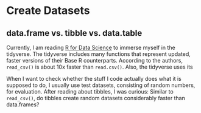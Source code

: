 # Create Datasets

## data.frame vs. tibble vs. data.table

Currently, I am reading [R for Data Science](http://r4ds.had.co.nz/) to immerse myself in the tidyverse. The tidyverse includes many functions that represent updated, faster versions of their Base R counterparts. According to the authors, `read_csv()` is about 10x faster than `read.csv()`. Also, the tidyverse uses its 

When I want to check whether the stuff I code actually does what it is supposed to do, I usually use test datasets, consisting of random numbers, for evaluation. After reading about tibbles, I was curious: Similar to `read_csv()`, do tibbles create random datasets considerably faster than data.frames?
